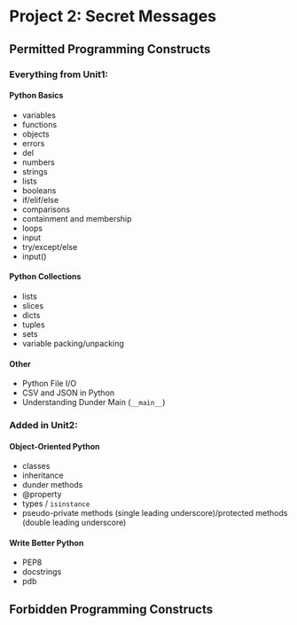 Project 2: Secret Messages
==========================

Permitted Programming Constructs
--------------------------------
### Everything from Unit1: ###

#### Python Basics ####
- variables
- functions
- objects
- errors
- del
- numbers
- strings
- lists
- booleans
- if/elif/else
- comparisons
- containment and membership
- loops
- input
- try/except/else
- input()

#### Python Collections ####
- lists
- slices
- dicts
- tuples
- sets
- variable packing/unpacking

#### Other ####
- Python File I/O
- CSV and JSON in Python
- Understanding Dunder Main (`__main__`)

### Added in Unit2: ###

#### Object-Oriented Python ####

- classes
- inheritance
- dunder methods
- @property
- types / `isinstance`
- pseudo-private methods (single leading underscore)/protected methods (double leading underscore)

#### Write Better Python ####

- PEP8
- docstrings
- pdb


Forbidden Programming Constructs
--------------------------------

